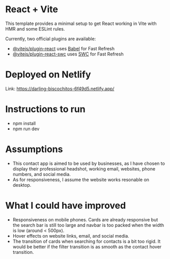 # React + Vite

This template provides a minimal setup to get React working in Vite with HMR and some ESLint rules.

Currently, two official plugins are available:

- [@vitejs/plugin-react](https://github.com/vitejs/vite-plugin-react/blob/main/packages/plugin-react/README.md) uses [Babel](https://babeljs.io/) for Fast Refresh
- [@vitejs/plugin-react-swc](https://github.com/vitejs/vite-plugin-react-swc) uses [SWC](https://swc.rs/) for Fast Refresh

# Deployed on Netlify
Link: https://darling-biscochitos-6f49d5.netlify.app/

# Instructions to run
- npm install
- npm run dev

# Assumptions
- This contact app is aimed to be used by businesses, as I have chosen to display their professional headshot, working email, websites, phone numbers, and social media.
- As for responsiveness, I assume the website works resonable on desktop.

# What I could have improved
- Responsiveness on mobile phones. Cards are already responsive but the search bar is still too large and navbar is too packed when the width is low (around < 500px).
- Hover effects on website links, email, and social media.
- The transition of cards when searching for contacts is a bit too rigid. It would be better if the filter transition is as smooth as the contact hover transition.
